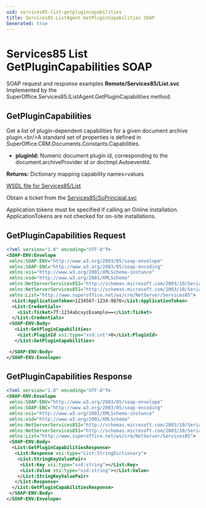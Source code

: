 ```yaml
---
uid: services85-list-getplugincapabilities
title: Services85.ListAgent.GetPluginCapabilities SOAP
Generated: true
---
```


# Services85 List GetPluginCapabilities SOAP

SOAP request and response examples **Remote/Services85/List.svc**
Implemented by the <see cref="M:SuperOffice.Services85.IListAgent.GetPluginCapabilities">SuperOffice.Services85.IListAgent.GetPluginCapabilities</see> method.

## GetPluginCapabilities

Get a list of plugin-dependent capabilities for a given document archive plugin.&lt;br/&gt;A standard set of properties is defined in SuperOffice.CRM.Documents.Constants.Capabilities.

* **pluginId:** Numeric document plugin id, corresponding to the document.archiveProvider id or doctmpl.AutoeventId.

**Returns:** Dictionary mapping capability names=values


[WSDL file for Services85/List](../Services85-List.md)

Obtain a ticket from the [Services85/SoPrincipal.svc](../SoPrincipal/SoPrincipal.md)

Application tokens must be specified if calling an Online installation. ApplicationTokens are not checked for on-site installations.

## GetPluginCapabilities Request

```xml
<?xml version="1.0" encoding="UTF-8"?>
<SOAP-ENV:Envelope
 xmlns:SOAP-ENV="http://www.w3.org/2003/05/soap-envelope"
 xmlns:SOAP-ENC="http://www.w3.org/2003/05/soap-encoding"
 xmlns:xsi="http://www.w3.org/2001/XMLSchema-instance"
 xmlns:xsd="http://www.w3.org/2001/XMLSchema"
 xmlns:NetServerServices852="http://schemas.microsoft.com/2003/10/Serialization/Arrays"
 xmlns:NetServerServices851="http://schemas.microsoft.com/2003/10/Serialization/"
 xmlns:List="http://www.superoffice.net/ws/crm/NetServer/Services85">
  <List:ApplicationToken>1234567-1234-9876</List:ApplicationToken>
  <List:Credentials>
    <List:Ticket>7T:1234abcxyzExample==</List:Ticket>
  </List:Credentials>
 <SOAP-ENV:Body>
   <List:GetPluginCapabilities>
    <List:PluginId xsi:type="xsd:int">0</List:PluginId>
   </List:GetPluginCapabilities>

 </SOAP-ENV:Body>
</SOAP-ENV:Envelope>

```


## GetPluginCapabilities Response

```xml
<?xml version="1.0" encoding="UTF-8"?>
<SOAP-ENV:Envelope
 xmlns:SOAP-ENV="http://www.w3.org/2003/05/soap-envelope"
 xmlns:SOAP-ENC="http://www.w3.org/2003/05/soap-encoding"
 xmlns:xsi="http://www.w3.org/2001/XMLSchema-instance"
 xmlns:xsd="http://www.w3.org/2001/XMLSchema"
 xmlns:NetServerServices852="http://schemas.microsoft.com/2003/10/Serialization/Arrays"
 xmlns:NetServerServices851="http://schemas.microsoft.com/2003/10/Serialization/"
 xmlns:List="http://www.superoffice.net/ws/crm/NetServer/Services85">
 <SOAP-ENV:Body>
  <List:GetPluginCapabilitiesResponse>
   <List:Response xsi:type="List:StringDictionary">
    <List:StringKeyValuePair>
     <List:Key xsi:type="xsd:string"></List:Key>
     <List:Value xsi:type="xsd:string"></List:Value>
    </List:StringKeyValuePair>
   </List:Response>
  </List:GetPluginCapabilitiesResponse>
 </SOAP-ENV:Body>
</SOAP-ENV:Envelope>

```

